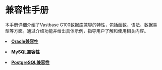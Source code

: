 # 兼容性手册

本手册详细介绍了Vastbase G100数据库兼容的特性，包括函数、语法、数据类型等方面。通过介绍功能并给出具体示例，指导用户了解和使用相关内容。

<a href="Oracle兼容性.html"><li>**Oracle兼容性**</li></a>

<a href="MySQL兼容性.html"><li>**MySQL兼容性**</li></a>

<a href="PostgreSQL兼容性.html"><li>**PostgreSQL兼容性**</li></a>